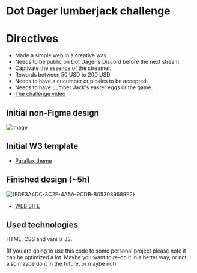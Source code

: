 # Dot Dager lumberjack challenge

# Directives

- Made a simple web in a creative way.
- Needs to be public on Dot Dager's Discord before the next stream.
- Captivate the essence of the streamer.
- Rewards between 50 USD to 200 USD.
- Needs to have a cucumber or pickles to be accepted.
- Needs to have Lumber Jack's easter eggs or the game.
- [The challenge video](https://www.youtube.com/watch?v=DaRes1TR3XQ)

## Initial non-Figma design

![image](https://github.com/user-attachments/assets/70554c75-4b80-45de-aabd-be59969baafa)

## Initial W3 template

- [Parallax theme](https://www.w3schools.com/w3css/tryit.asp?filename=tryw3css_templates_parallax)

## Finished design (~5h)

![{EDE3A4DC-3C2F-4A5A-9CDB-B053089689F2}](https://github.com/user-attachments/assets/1f2633b2-6598-4e50-a435-89f5bb9b9946)

- [WEB SITE](https://dotdagerlumberjackchallenge.onrender.com/)

## Used technologies

HTML, CSS and vanilla JS.

(If you are going to use this code to some personal project please note it can be optimized a lot. Maybe you want to re-do it in a better way, or not. I also maybe do it in the future, or maybe not)
